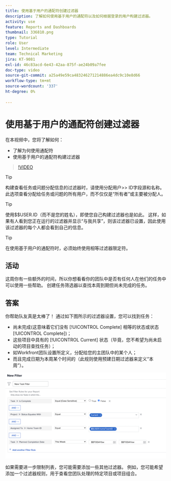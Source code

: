 ```yaml
---
title: 使用基于用户的通配符创建过滤器
description: 了解如何使用基于用户的通配符以及如何根据登录的用户构建过滤器。
activity: use
feature: Reports and Dashboards
thumbnail: 336810.png
type: Tutorial
role: User
level: Intermediate
team: Technical Marketing
jira: KT-9081
exl-id: 46c83acd-6e43-42aa-875f-ae24b09a7fee
doc-type: video
source-git-commit: a25a49e59ca483246271214886ea4dc9c10e8d66
workflow-type: tm+mt
source-wordcount: '337'
ht-degree: 0%

---
```


# 使用基于用户的通配符创建过滤器

在本视频中，您将了解如何：

* 了解为何使用通配符
* 使用基于用户的通配符构建过滤器

>[!VIDEO](https://video.tv.adobe.com/v/336810/?quality=12&learn=on)

>[!TIP]
>
>构建查看任务或问题分配信息的过滤器时，请使用分配用户>> ID字段源和名称。  此选项查看分配给任务或问题的所有用户，而不仅仅是“所有者”或主要被分配人。

>[!TIP]
>
>使用$$USER.ID（而不是您的姓名），即使您自己构建过滤器也是如此。 这样，如果有人看到您正在运行的过滤器并显示“与我共享”，则该过滤器已设置，因此使用该过滤器的每个人都会看到自己的信息。

>[!TIP]
>
>在使用基于用户的通配符时，必须始终使用相等过滤器限定符。

## 活动

这周你有一些额外的时间，所以你想看看你的团队中是否有任何人在他们的任务中可以使用一些帮助。 创建任务筛选器以查找本周到期但尚未完成的任务。

## 答案

你帮助队友真是太棒了！ 通过如下图所示的过滤器设置，您可以找到任务：

* 尚未完成(这意味着它们没有 [!UICONTROL Complete] 相等的状态或状态 [!UICONTROL Complete])；
* 这些项目中具有的 [!UICONTROL Current] 状态（毕竟，您不希望为尚未启动的项目查找任务）；
* 如Workfront团队设置所定义，分配给您的主团队中的某个人；
* 而且完成日期为本周某个时间的（此规则使用预建日期过滤器来定义“本周”）。

![用于创建具有基于用户的通配符的任务过滤器的屏幕图像](assets/user-wildcard-exercise-answer.png)

如果需要进一步限制列表，您可能需要添加一些其他过滤器。 例如，您可能希望添加一个过滤器规则，用于查看您团队处理的特定项目或项目组合。
